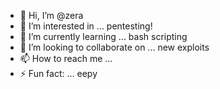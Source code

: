 - 👋 Hi, I’m @zera
- 👀 I’m interested in ... pentesting!
- 🌱 I’m currently learning ... bash scripting
- 💞️ I’m looking to collaborate on ... new exploits
- 📫 How to reach me ... 
- ⚡ Fun fact: ... eepy

<!---
zeraphim1/zeraphim1 is a ✨ special ✨ repository because its `README.md` (this file) appears on your GitHub profile.
You can click the Preview link to take a look at your changes.
--->
